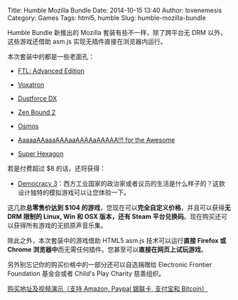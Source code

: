 Title: Humble Mozilla Bundle
Date: 2014-10-15 13:40
Author: lovenemesis
Category: Games
Tags: html5, humble
Slug: humble-mozilla-bundle

Humble Bundle 新推出的 Mozilla 套装有些不一样，除了跨平台无 DRM
以外，这些游戏还借助 asm.js 实现无插件直接在浏览器内运行。

本次套装中的都是一些老面孔：

* [FTL: Advanced
Edition](https://linuxtoy.org/archives/humble-indie-bundle-9.html)

* [Voxatron](https://linuxtoy.org/archives/humble-voxatron-debut.html)

* [Dustforce
DX](https://linuxtoy.org/archives/humble-indie-bundle-6-bonus.html)

* [Zen Bound
2](https://linuxtoy.org/archives/humble-bundle-for-android-2.html)

* [Osmos](https://linuxtoy.org/archives/humble-bundle-for-android.html)

* [AaaaaAAaaaAAAaaAAAAaAAAAA!!! for the
Awesome](https://linuxtoy.org/archives/humble-bundle-pc-and-android-8.html)

* [Super
Hexagon](https://linuxtoy.org/archives/humble-android-bundle-5.html)

若是付费超过 $8 的话，还将获得：

* [Democracy
3](http://www.positech.co.uk/democracy3)：西方工业国家的政治家或者议员的生活是什么样子的？这款设计独特的模拟游戏可以让您体验一下。

这几款**总零售价达到 $104
的游戏**，您现在可以**完全自定义价格**，并且可以获得**无 DRM
限制的 Linux, Win 和 OSX 版本，还有 Steam
平台兑换码**。现在购买还可以获得所有游戏的无损原声音乐集。

除此之外，本次套装中的游戏借助 HTML5 asm.js 技术可以运行**直接 Firefox
或 Chrome
浏览器中**而无需任何插件。您甚至可以**直接在网页上试玩游戏**。

另外别忘记你的购买价格中的一部分还可以自选捐赠给 Electronic Frontier
Foundation 基金会或者 Child's Play Charity 慈善组织。

[购买地址及视频演示（支持 Amazon, Paypal 银联卡, 支付宝和
Bitcoin）](https://www.humblebundle.com/)
